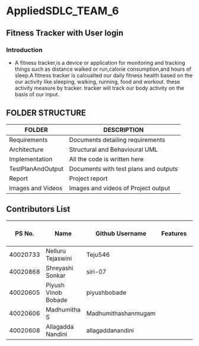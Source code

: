 # AppliedSDLC_TEAM_6
## Fitness Tracker with User login
### Introduction
- A fitness tracker,is a device or application for monitoring and tracking things such as distance walked or run,calorie consumption,and hours of sleep.A fitness tracker is calcualted our daily fitness health based on the our activity like sleeping, walking, running, food and workout. these activity measure by tracker. tracker will track our body activity on the basis of our input.



## FOLDER STRUCTURE

|    FOLDER           |             DESCRIPTION                  |    
|---------------------|------------------------------------------|
| Requirements        | Documents detailing requirements         |             
| Architecture        | Structural and Behavioural UML           |   
| Implementation      | All the code is written here             |
| TestPlanAndOutput   | Documents with test plans and outputs    | 
| Report              | Project report                           |
| Images and Videos   | Images and videos of Project output      | 





## Contributors List 
PS No.   | Name                 |  Github Username   | Features         | Issuess rised      |  Issuess Resolved | No.of Test Cases |  Test case Pass |               
---------|----------------------|--------------------|------------------|--------------------|-------------------|------------------|-----------------|
40020733 |Nelluru Tejaswini     |Teju546             |                  |                    |                   |                  |                 |  
40020868 |Shreyashi Sonkar      |siri-07             |                  |                    |                   |                  |                 |
40020605 |Piyush Vinob Bobade   |piyushbobade        |                  |                    |                   |                  |                 |
40020606 |Madhumitha S          |Madhumithashanmugam |                  |                    |                   |                  |                 |
40020608 |Allagadda Nandini     |allagaddanandini    |                  |                    |                   |                  |                 |










